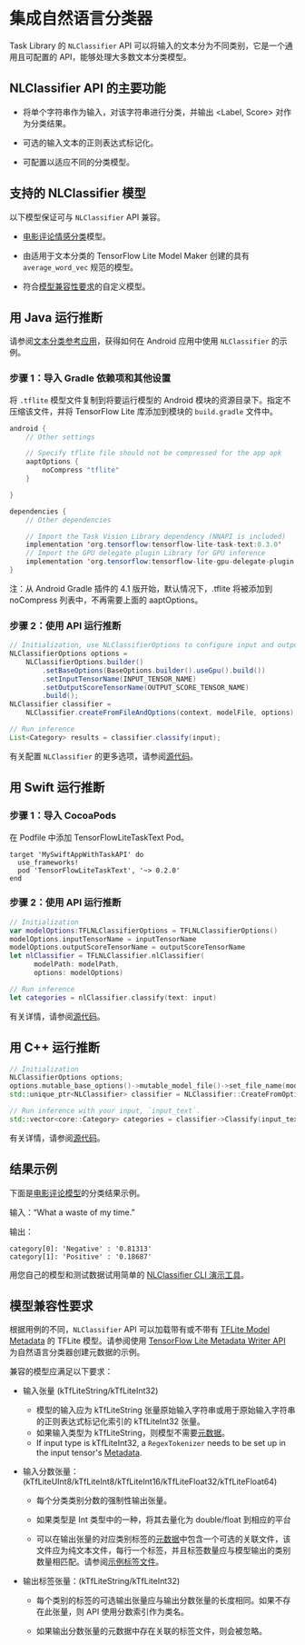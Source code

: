 # 集成自然语言分类器

Task Library 的 `NLClassifier` API 可以将输入的文本分为不同类别，它是一个通用且可配置的 API，能够处理大多数文本分类模型。

## NLClassifier API 的主要功能

- 将单个字符串作为输入，对该字符串进行分类，并输出 &lt;Label, Score&gt; 对作为分类结果。

- 可选的输入文本的正则表达式标记化。

- 可配置以适应不同的分类模型。

## 支持的 NLClassifier 模型

以下模型保证可与 `NLClassifier` API 兼容。

- <a href="../../examples/text_classification/overview">电影评论情感分类</a>模型。

- 由<a>适用于文本分类的 TensorFlow Lite Model Maker</a> 创建的具有 <code>average_word_vec</code> 规范的模型。

- 符合[模型兼容性要求](#model-compatibility-requirements)的自定义模型。

## 用 Java 运行推断

请参阅[文本分类参考应用](https://github.com/tensorflow/examples/blob/master/lite/examples/text_classification/android/lib_task_api/src/main/java/org/tensorflow/lite/examples/textclassification/client/TextClassificationClient.java)，获得如何在 Android 应用中使用 `NLClassifier` 的示例。

### 步骤 1：导入 Gradle 依赖项和其他设置

将 `.tflite` 模型文件复制到将要运行模型的 Android 模块的资源目录下。指定不压缩该文件，并将 TensorFlow Lite 库添加到模块的 `build.gradle` 文件中。

```java
android {
    // Other settings

    // Specify tflite file should not be compressed for the app apk
    aaptOptions {
        noCompress "tflite"
    }

}

dependencies {
    // Other dependencies

    // Import the Task Vision Library dependency (NNAPI is included)
    implementation 'org.tensorflow:tensorflow-lite-task-text:0.3.0'
    // Import the GPU delegate plugin Library for GPU inference
    implementation 'org.tensorflow:tensorflow-lite-gpu-delegate-plugin:0.3.0'
}
```

注：从 Android Gradle 插件的 4.1 版开始，默认情况下，.tflite 将被添加到 noCompress 列表中，不再需要上面的 aaptOptions。

### 步骤 2：使用 API 运行推断

```java
// Initialization, use NLClassifierOptions to configure input and output tensors
NLClassifierOptions options =
    NLClassifierOptions.builder()
        .setBaseOptions(BaseOptions.builder().useGpu().build())
        .setInputTensorName(INPUT_TENSOR_NAME)
        .setOutputScoreTensorName(OUTPUT_SCORE_TENSOR_NAME)
        .build();
NLClassifier classifier =
    NLClassifier.createFromFileAndOptions(context, modelFile, options);

// Run inference
List<Category> results = classifier.classify(input);
```

有关配置 `NLClassifier` 的更多选项，请参阅[源代码](https://github.com/tensorflow/tflite-support/blob/master/tensorflow_lite_support/java/src/java/org/tensorflow/lite/task/text/nlclassifier/NLClassifier.java)。

## 用 Swift 运行推断

### 步骤 1：导入 CocoaPods

在 Podfile 中添加 TensorFlowLiteTaskText Pod。

```
target 'MySwiftAppWithTaskAPI' do
  use_frameworks!
  pod 'TensorFlowLiteTaskText', '~> 0.2.0'
end
```

### 步骤 2：使用 API 运行推断

```swift
// Initialization
var modelOptions:TFLNLClassifierOptions = TFLNLClassifierOptions()
modelOptions.inputTensorName = inputTensorName
modelOptions.outputScoreTensorName = outputScoreTensorName
let nlClassifier = TFLNLClassifier.nlClassifier(
      modelPath: modelPath,
      options: modelOptions)

// Run inference
let categories = nlClassifier.classify(text: input)
```

有关详情，请参阅[源代码](https://github.com/tensorflow/tflite-support/blob/master/tensorflow_lite_support/ios/task/text/nlclassifier/Sources/TFLNLClassifier.h)。

## 用 C++ 运行推断

```c++
// Initialization
NLClassifierOptions options;
options.mutable_base_options()->mutable_model_file()->set_file_name(model_path);
std::unique_ptr<NLClassifier> classifier = NLClassifier::CreateFromOptions(options).value();

// Run inference with your input, `input_text`.
std::vector<core::Category> categories = classifier->Classify(input_text);
```

有关详情，请参阅[源代码](https://github.com/tensorflow/tflite-support/blob/master/tensorflow_lite_support/cc/task/text/nlclassifier/nl_classifier.h)。

## 结果示例

下面是[电影评论模型](https://www.tensorflow.org/lite/examples/text_classification/overview)的分类结果示例。

输入：“What a waste of my time.”

输出：

```
category[0]: 'Negative' : '0.81313'
category[1]: 'Positive' : '0.18687'
```

用您自己的模型和测试数据试用简单的 [NLClassifier CLI 演示工具](https://github.com/tensorflow/tflite-support/blob/master/tensorflow_lite_support/examples/task/text/desktop/README.md#nlclassifier)。

## 模型兼容性要求

根据用例的不同，`NLClassifier` API 可以加载带有或不带有 [TFLite Model Metadata](../../models/convert/metadata) 的 TFLite 模型。请参阅使用 [TensorFlow Lite Metadata Writer API](../../models/convert/metadata_writer_tutorial.ipynb#nl_classifiers) 为自然语言分类器创建元数据的示例。

兼容的模型应满足以下要求：

- 输入张量 (kTfLiteString/kTfLiteInt32)

    - 模型的输入应为 kTfLiteString 张量原始输入字符串或用于原始输入字符串的正则表达式标记化索引的 kTfLiteInt32 张量。
    - 如果输入类型为 kTfLiteString，则模型不需要[元数据](../../models/convert/metadata)。
    - If input type is kTfLiteInt32, a `RegexTokenizer` needs to be set up in the input tensor's [Metadata](https://www.tensorflow.org/lite/models/convert/metadata_writer_tutorial#natural_language_classifiers).

- 输入分数张量：(kTfLiteUInt8/kTfLiteInt8/kTfLiteInt16/kTfLiteFloat32/kTfLiteFloat64)

    - 每个分类类别分数的强制性输出张量。

    - 如果类型是 Int 类型中的一种，将其去量化为 double/float 到相应的平台

    - 可以在输出张量的对应类别标签的[元数据](../../models/convert/metadata)中包含一个可选的关联文件，该文件应为纯文本文件，每行一个标签，并且标签数量应与模型输出的类别数量相匹配。请参阅[示例标签文件](https://github.com/tensorflow/tflite-support/blob/master/tensorflow_lite_support/metadata/python/tests/testdata/nl_classifier/labels.txt)。

- 输出标签张量：(kTfLiteString/kTfLiteInt32)

    - 每个类别的标签的可选输出张量应与输出分数张量的长度相同。如果不存在此张量，则 API 使用分数索引作为类名。

    - 如果输出分数张量的元数据中存在关联的标签文件，则会被忽略。
